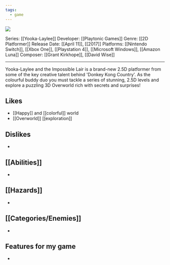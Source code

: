```yaml
---
tags:
  - game
---
```

<img src="https://cdn2.steamgriddb.com/thumb/cbc5161dfe686137fe8842969717b19c.jpg">

Series: [[Yooka-Laylee]]
Developer: [[Playtonic Games]]
Genre: [[2D Platformer]]
Release Date: [[April 11]], [[2017]]
Platforms: [[Nintendo Switch]], [[Xbox One]], [[Playstation 4]], [[Microsoft Windows]], [[Amazon Luna]]
Composer:  [[Grant Kirkhope]], [[David Wise]]

----

Yooka-Laylee and the Impossible Lair is a brand-new 2.5D platformer from some of the key creative talent behind 'Donkey Kong Country'. As the colourful buddy duo you must tackle a series of stunning, 2.5D levels and explore a puzzling 3D Overworld rich with secrets and surprises!

## Likes
* [[Happy]] and [[colorful]] world
* [[Overworld]] [[exploration]] 

## Dislikes
* 

## [[Abilities]]
* 

## [[Hazards]]
* 

## [[Categories/Enemies]]
* 

## Features for my game
* 